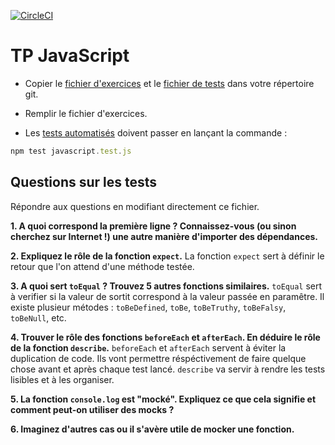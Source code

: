 [![CircleCI](https://circleci.com/gh/eric-delguerra/cours-react.svg?style=svg)](https://app.circleci.com/pipelines/github/eric-delguerra)
# TP JavaScript

- Copier le [fichier d'exercices](../assets/javascript.js) et le [fichier de tests](../assets/javascript.test.js) dans votre répertoire git.

- Remplir le fichier d'exercices.

- Les [tests automatisés](../assets/javascript.test.js) doivent passer en lançant la commande :

```js
npm test javascript.test.js
```

## Questions sur les tests 
Répondre aux questions en modifiant directement ce fichier.

**1. A quoi correspond la première ligne ? Connaissez-vous (ou sinon cherchez sur Internet !) une autre manière d'importer des dépendances.**

**2. Expliquez le rôle de la fonction `expect`.**
La fonction `expect` sert à définir le retour que l'on attend d'une méthode testée. 

**3. A quoi sert `toEqual` ? Trouvez 5 autres fonctions similaires.**
`toEqual` sert à verifier si la valeur de sortit correspond à la valeur passée en paramêtre. 
Il existe plusieur métodes : `toBeDefined`, `toBe`, `toBeTruthy`, `toBeFalsy`, `toBeNull`, etc.

**4. Trouver le rôle des fonctions `beforeEach` et `afterEach`. En déduire le rôle de la fonction `describe`.**
`beforeEach` et `afterEach` servent à éviter la duplication de code. Ils vont permettre réspéctivement de faire quelque chose avant et après chaque test lancé. 
`describe` va servir à rendre les tests lisibles et à les organiser. 

**5. La fonction `console.log` est "mocké". Expliquez ce que cela signifie et comment peut-on utiliser des mocks ?**

**6. Imaginez d'autres cas ou il s'avère utile de mocker une fonction.**
